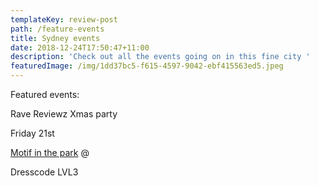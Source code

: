```yaml
---
templateKey: review-post
path: /feature-events
title: Sydney events
date: 2018-12-24T17:50:47+11:00
description: 'Check out all the events going on in this fine city '
featuredImage: /img/1dd37bc5-f615-4597-9042-ebf415563ed5.jpeg
---
```

Featured events:

Rave Reviewz Xmas party 



Friday 21st

[Motif in the park](https://plus2clothing.com/buy/doom-ring/?fbclid=IwAR3Zu84DjADVgbOQrUcEkwZQ90yp5E3V7DupyRYJZqfkb26yH8RwJE3LC58) @ 

Dresscode LVL3
